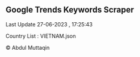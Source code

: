 

## Google Trends Keywords Scraper 
 
Last Update 27-06-2023 , 17:25:43

Country List :
VIETNAM.json



© Abdul Muttaqin 
